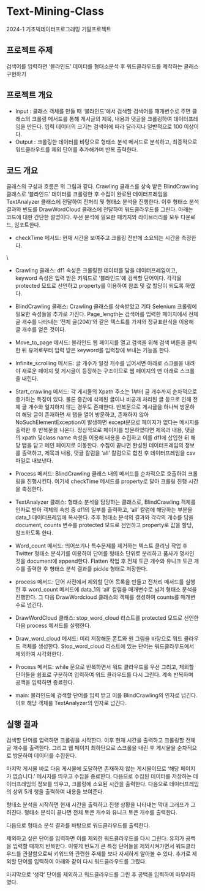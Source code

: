 # Text-Mining-Class
2024-1 기초빅데이터프로그래밍 기말프로젝트

## 프로젝트 주제
검색어를 입력하면 ‘블라인드’ 데이터를 형태소분석 후 워드클라우드를 제작하는 클래스 구현하기
## 프로젝트 개요
-	Input : 클래스 객체를 만들 때 ‘블라인드’에서 검색할 검색어를 매개변수로 주면 클래스의 크롤링 메서드를 통해 게시글의 제목, 내용과 댓글을 크롤링하여 데이터프레임을 만든다. 입력 데이터의 크기는 검색어에 따라 달라지나 일반적으로 100 이상이다.
-	Output : 크롤링한 데이터를 바탕으로 형태소 분석 메서드로 분석하고, 최종적으로 워드클라우드를 제외 단어를 추가해가며 반복 출력한다.

## 코드 개요
 
 클래스의 구성과 흐름은 위 그림과 같다. Crawling 클래스를 상속 받은 BlindCrawling 클래스로 ‘블라인드’ 데이터를 크롤링한 후 수집이 완료된 데이터프레임을 TextAnalyzer 클래스에 전달하여 전처리 및 형태소 분석을 진행한다. 이후 형태소 분석 결과와 빈도를 DrawWordCloud 클래스에 전달하여 워드클라우드를 그린다. 아래는 코드에 대한 간단한 설명이다.
 우선 분석에 필요한 패키지와 라이브러리를 모두 다운로드, 임포트한다.

-	checkTime 메서드: 현재 시간을 보여주고 크롤링 전반에 소요되는 시간을 측정한다.

\
-	Crawling 클래스: df1 속성은 크롤링한 데이터를 담을 데이터프레임이고, keyword 속성은 입력 받은 키워드로 ‘블라인드’에 검색할 단어이다. 각각을 protected 모드로 선언하고 property를 이용하여 참조 및 값 할당이 되도록 하였다.

-	BlindCrawling 클래스: 
 Crawling 클래스를 상속받았고 기타 Selenium 크롤링에 필요한 속성들을 추가로 가진다. Page_length는 검색어를 입력한 페이지에서 전체 글 개수를 나타내는 ’전체 글(204)’와 같은 텍스트를 가져와 정규표현식을 이용해 글 개수를 얻은 것이다.


-	Move_to_page 메서드: 블라인드 웹 페이지를 열고 검색을 위해 검색 버튼을 클릭한 뒤 유저로부터 입력 받은 keyword를 입력창에 보내는 기능을 한다.
-	Infinite_scrolling 메서드: 글 개수가 일정 개수를 넘어서면 아래로 스크롤을 내려야 새로운 페이지 및 게시글이 등장하는 구조이므로 웹 페이지의 맨 아래로 스크롤을 내린다.
-	 Start_crawling 메서드: 각 게시물의 Xpath 주소는 1부터 글 개수까지 순차적으로 증가하는 특징이 있다. 물론 중간에 삭제된 글이나 비공개 처리된 글 등으로 인해 전체 글 개수와 일치하지 않는 경우도 존재한다. 반복문으로 게시글을 하나씩 방문하여 해당 글이 존재하면 새 탭을 열어 방문하고, 존재하지 않아 NoSuchElementException이 발생하면 except문으로 페이지가 없다는 메시지를 출력한 후 반복문을 나온다. 정상적으로 페이지를 방문하였다면 제목과 내용, 댓글의 xpath 및class name 속성을 이용해 내용을 수집하고 이를 df1에 삽입한 뒤 해당 탭을 닫고 메인 페이지로 이동한다. 수집이 끝나면 완성된 데이터프레임의 정보를 출력하고, 제목과 내용, 댓글 칼럼을 ‘all’ 칼럼으로 합친 후 데이터프레임을 csv 파일로 내보낸다.

-	Process 메서드: BlindCrawling 클래스 내의 메서드를 순차적으로 호출하여 크롤링을 진행시킨다. 여기세 checkTime 메서드를 property로 달아 크롤링 진행 시간을 측정한다.

-	TextAnalyzer 클래스: 형태소 분석을 담당하는 클래스로, BlindCrawling 객체를 인자로 받아 객체의 속성 중 df1의 일부를 출력하고, ‘all’ 칼럼에 해당하는 부분을 data_1 데이터프레임에 복사한다. 추후 형태소 분석의 결과와 각각의 개수를 담을 document, counts 변수를 protected 모드로 선언하고 property로 값을 할당, 참조하도록 한다.


-	Word_count 메서드: 띄어쓰기나 특수문제를 제거하는 텍스트 클리닝 작업 후 Twitter 형태소 분석기를 이용하여 단어를 형태소 단위로 분리하고 품사가 명사인 것을 document에 append한다. Flatten 작업 후 전체 토큰 개수와 유니크 토큰 개수를 출력한 후 형태소 분석 결과를 pickle 형태로 저장한다.
-	process 메서드: 단어 사전에서 제외할 단어 목록을 만들고 전처리 메서드를 실행한 후 word_count 메서드에 data_1의 ‘all’ 칼럼을 매개변수로 넘겨 형태소 분석을 진행한다. 그 다음 DrawWordcloud 클래스의 객체를 생성하여 counts를 매개변수로 넘긴다.
-	DrawWordCloud 클래스: stop_word_cloud 리스트를 protected 모드로 선언한 다음 process 메서드를 실행한다. 
-	Draw_word_cloud 메서드: 미리 저장해둔 폰트와 원 그림을 바탕으로 워드 클라우드 객체를 생성한다. Stop_word_cloud 리스트에 있는 단어는 워드클라우드에서 제외하여 시각화한다. 


-	Process 메서드: while 문으로 반복하면서 워드 클라우드를 우선 그리고, 제외할 단어들을 쉼표로 구분하여 입력하여 워드 클라우드를 다시 그린다. 계속 반복하며 공백을 입력하면 종료한다.
-	main: 블라인드에 검색할 단어를 입력 받고 이를 BlindCrawling의 인자로 넘긴다. 이후 해당 객체를 TextAnalyzer의 인자로 넘긴다.
 
 ## 실행 결과
  
 검색할 단어를 입력하면 크롤링을 시작한다. 이후 현재 시간을 출력하고 크롤링할 전체 글 개수를 출력한다. 그리고 웹 페이지 최하단으로 스크롤을 내린 후 게시물을 순차적으로 방문하여 데이터를 수집한다.


 마지막 게시물 바로 다음 게시물에 도달하면 존재하지 않는 게시물이므로 ‘해당 페이지가 없습니다.’ 메시지를 띄우고 수집을 종료한다. 다음으로 수집된 데이터를 저장하는 데이터프레임의 정보를 띄우고, 크롤링에 소요된 시간을 출력한다. 다음으로 데이터프레임의 상위 5개 행을 출력하여 내용을 보여준다.

 형태소 분석을 시작하면 현재 시간을 출력하고 진행 상황을 나타내는 막대 그래프가 그려진다. 형태소 분석이 끝나면 전체 토큰 개수와 유니크 토큰 개수를 출력한다.

 다음으로 형태소 분석 결과를 바탕으로 워드클라우드를 출력한다.

 제외하고 싶은 단어를 입력하면 이를 제외한 워드클라우드를 다시 그린다. 유저가 공백을 입력할 때까지 반복한다. 이렇게 빈도가 큰 특정 단어들을 제외시켜가면서 워드클라우드를 관찰함으로써 키워드와 관련한 주제를 보다 자세하게 알아볼 수 있다. 추가로 제외할 단어를 입력하여 아래와 같이 다시 워드클라우드를 그렸다.
 
 마지막으로 ‘생각’ 단어를 제외하고 워드클라우드를 그린 후 공백을 입력하여 마무리하였다.













